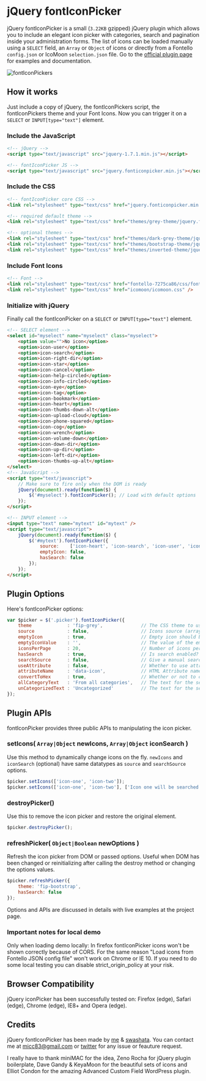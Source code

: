 jQuery fontIconPicker
==============

jQuery fontIconPicker is a small (`3.22KB` gzipped) jQuery plugin which allows you to include an elegant icon picker with categories, search and pagination inside your administration forms. The list of icons can be loaded manually using a `SELECT` field, an `Array` or `Object` of icons or directly from a Fontello `config.json` or IcoMoon `selection.json` file. Go to the [official plugin page](http://codeb.it/fonticonpicker) for examples and documentation.

![fontIconPickers](/demo/github-img.png)

## How it works
 Just include a copy of jQuery, the fontIconPickers script, the fontIconPickers theme and your Font Icons. Now you can trigger it on a `SELECT` or `INPUT[type="text"]` element.

### Include the JavaScript
 ```html
 <!-- jQuery -->
<script type="text/javascript" src="jquery-1.7.1.min.js"></script>

<!-- fontIconPicker JS -->
<script type="text/javascript" src="jquery.fonticonpicker.min.js"></script>
```

### Include the CSS
```html
<!-- fontIconPicker core CSS -->
<link rel="stylesheet" type="text/css" href="jquery.fonticonpicker.min.css" />

<!-- required default theme -->
<link rel="stylesheet" type="text/css" href="themes/grey-theme/jquery.fonticonpicker.grey.min.css" />

<!-- optional themes -->
<link rel="stylesheet" type="text/css" href="themes/dark-grey-theme/jquery.fonticonpicker.darkgrey.min.css" />
<link rel="stylesheet" type="text/css" href="themes/bootstrap-theme/jquery.fonticonpicker.bootstrap.min.css" />
<link rel="stylesheet" type="text/css" href="themes/inverted-theme/jquery.fonticonpicker.inverted.min.css" />
```

### Include Font Icons
```html
<!-- Font -->
<link rel="stylesheet" type="text/css" href="fontello-7275ca86/css/fontello.css" />
<link rel="stylesheet" type="text/css" href="icomoon/icomoon.css" />
```

### Initialize with jQuery
Finally call the fontIconPicker on a `SELECT` or `INPUT[type="text"]` element.

```html
<!-- SELECT element -->
<select id="myselect" name="myselect" class="myselect">
	<option value="">No icon</option>
	<option>icon-user</option>
	<option>icon-search</option>
	<option>icon-right-dir</option>
	<option>icon-star</option>
	<option>icon-cancel</option>
	<option>icon-help-circled</option>
	<option>icon-info-circled</option>
	<option>icon-eye</option>
	<option>icon-tag</option>
	<option>icon-bookmark</option>
	<option>icon-heart</option>
	<option>icon-thumbs-down-alt</option>
	<option>icon-upload-cloud</option>
	<option>icon-phone-squared</option>
	<option>icon-cog</option>
	<option>icon-wrench</option>
	<option>icon-volume-down</option>
	<option>icon-down-dir</option>
	<option>icon-up-dir</option>
	<option>icon-left-dir</option>
	<option>icon-thumbs-up-alt</option>
</select>
<!-- JavaScript -->
<script type="text/javascript">
	// Make sure to fire only when the DOM is ready
	jQuery(document).ready(function($) {
		$('#myselect').fontIconPicker(); // Load with default options
	});
</script>
```

```html
<!-- INPUT element -->
<input type="text" name="mytext" id="mytext" />
<script type="text/javascript">
	jQuery(document).ready(function($) {
		$('#mytext').fontIconPicker({
			source:    ['icon-heart', 'icon-search', 'icon-user', 'icon-tag', 'icon-help'],
			emptyIcon: false,
			hasSearch: false
		});
	});
</script>
```

## Plugin Options
Here's fontIconPicker options:
```js
var $picker = $('.picker').fontIconPicker({
	theme             : 'fip-grey',              // The CSS theme to use with this fontIconPicker. You can set different themes on multiple elements on the same page
	source            : false,                   // Icons source (array|false|object)
	emptyIcon         : true,                    // Empty icon should be shown?
	emptyIconValue    : '',                      // The value of the empty icon, change if you select has something else, say "none"
	iconsPerPage      : 20,                      // Number of icons per page
	hasSearch         : true,                    // Is search enabled?
	searchSource      : false,                   // Give a manual search values. If using attributes then for proper search feature we also need to pass icon names under the same order of source
	useAttribute      : false,                   // Whether to use attribute selector for printing icons
	attributeName     : 'data-icon',             // HTML Attribute name
	convertToHex      : true,                    // Whether or not to convert to hexadecimal for attribute value. If true then please pass decimal integer value to the source (or as value="" attribute of the select field)
	allCategoryText   : 'From all categories',   // The text for the select all category option
	unCategorizedText : 'Uncategorized'          // The text for the select uncategorized option
});
```

## Plugin APIs
fontIconPicker provides three public APIs to manipulating the icon picker.

### setIcons( `Array|Object` newIcons, `Array|Object` iconSearch )
 Use this method to dynamically change icons on the fly. `newIcons` and `iconSearch` (optional) have same datatypes as `source` and `searchSource` options.

```js
$picker.setIcons(['icon-one', 'icon-two']);
$picker.setIcons(['icon-one', 'icon-two'], ['Icon one will be searched by this', 'Icon two will be searched by this']);
```

### destroyPicker()
Use this to remove the icon picker and restore the original element.

```js
$picker.destroyPicker();
```

### refreshPicker( `Object|Boolean` newOptions )
Refresh the icon picker from DOM or passed options. Useful when DOM has been changed or reinitializing after calling the destroy method or changing the options values.

```js
$picker.refreshPicker({
	theme: 'fip-bootstrap',
	hasSearch: false
});
```

Options and APIs are discussed in details with live examples at the project page.

### Important notes for local demo

Only when loading demo locally: In firefox fontIconPicker icons won't be shown correctly because of CORS. For the same reason "Load icons from Fontello JSON config file" won't work on Chrome or IE 10. If you need to do some local testing you can disable strict_origin_policy at your risk.

## Browser Compatibility

jQuery iconPicker has been successfully tested on: Firefox (edge), Safari (edge), Chrome (edge), IE8+ and Opera (edge).

## Credits

jQuery fontIconPicker has been made by [me](http://codeb.it) & [swashata](https://github.com/swashata). You can contact me at micc83@gmail.com or [twitter](https://twitter.com/Micc1983) for any issue or feauture request.

I really have to thank miniMAC for the idea, Zeno Rocha for jQuery plugin boilerplate, Dave Gandy & KeyaMoon for the beautiful sets of icons and Elliot Condon for the amazing Advanced Custom Field WordPress plugin.
